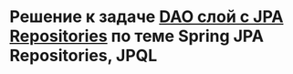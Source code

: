 # Решение к задаче [DAO слой c JPA Repositories](https://github.com/netology-code/jd-homeworks/blob/master/spring-jpa/task1/README.md) по теме Spring JPA Repositories, JPQL
